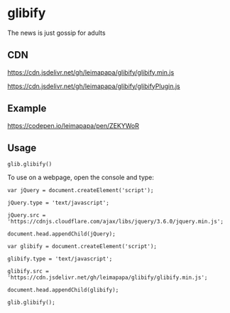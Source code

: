 # glibify
The news is just gossip for adults

## CDN
https://cdn.jsdelivr.net/gh/leimapapa/glibify/glibify.min.js


https://cdn.jsdelivr.net/gh/leimapapa/glibify/glibifyPlugin.js

## Example

https://codepen.io/leimapapa/pen/ZEKYWoR


## Usage

`glib.glibify()`


To use on a webpage, open the console and type:

`var jQuery = document.createElement('script');`

`jQuery.type = 'text/javascript';`

`jQuery.src = 'https://cdnjs.cloudflare.com/ajax/libs/jquery/3.6.0/jquery.min.js';`

`document.head.appendChild(jQuery);`

`var glibify = document.createElement('script');`

`glibify.type = 'text/javascript';`

`glibify.src = 'https://cdn.jsdelivr.net/gh/leimapapa/glibify/glibify.min.js';`

`document.head.appendChild(glibify);`

`glib.glibify();`
